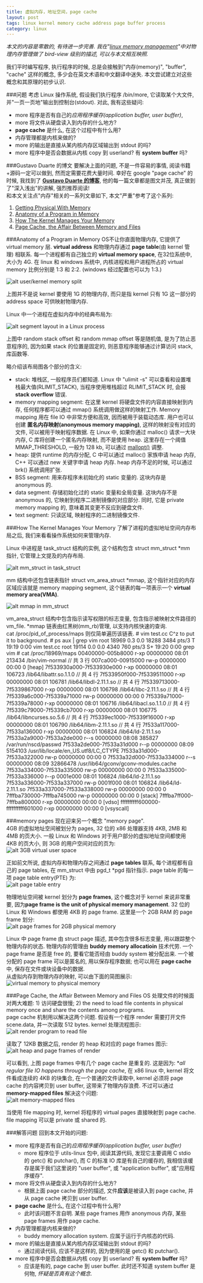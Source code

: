 ```yaml
---
title: 虚拟内存，地址空间，page cache
layout: post
tags: linux kernel memory cache address page buffer process
category: linux
---
```


*本文的内容是零散的, 有待进一步完善. 我在"[linux memory management](http://xanpeng.github.com/2012/05/31/linux-memory-management/)"中对物理内存管理做了 bird-view 级别的描述, 可以与本文相互映照.*

我们平时编写程序, 执行程序的时候, 总是会接触到"内存(memory)", "buffer", "cache" 这样的概念, 多少会在英文术语和中文翻译中迷失. 本文尝试建立对这些概念和其原理的初步认识.

###问题
考虑 Linux 操作系统, 假设我们执行程序 /bin/more, 它读取某个大文件, 并"一页一页地"输出到控制台(stdout). 对此, 我有这些疑问:

* more 程序是否有自己的*应用程序缓存(application buffer, user buffer)*, 
* more 将文件从硬盘读入到内存的什么地方? 
* **page cache** 是什么, 在这个过程中有什么用? 
* 内存管理都是内核来做的? 
* more 的输出是直接从某内核内存区域输出到 stdout 的吗?
* more 程序中是否会数据从内核 copy 到 userland? 有 **system buffer** 吗?

###Gustavo Duarte 的博文
要解决上面的问题, 不是一件容易的事情, 阅读书籍+源码一定可以做到, 然而定需要花费大量时间. 幸好在 google "page cache" 的时候, 我找到了 **[Gustavo Duarte 的博客](http://duartes.org/gustavo/blog/)**, 他的每一篇文章都是图文并茂, 真正做到了"深入浅出"的讲解, 强烈推荐阅读!  
和本文关注点"内存"相关的一系列文章如下, 本文"严重"参考了这个系列:

1. [Getting Physical With Memory](http://duartes.org/gustavo/blog/post/getting-physical-with-memory)
2. [Anatomy of a Program in Memory](http://duartes.org/gustavo/blog/post/anatomy-of-a-program-in-memory)
3. [How The Kernel Manages Your Memory](http://duartes.org/gustavo/blog/post/how-the-kernel-manages-your-memory)
4. [Page Cache, the Affair Between Memory and Files](http://duartes.org/gustavo/blog/post/page-cache-the-affair-between-memory-and-files)

  
###Anatomy of a Program in Memory
OS不让你直面物理内存, 它提供了 virtual memory 层. **virtual address** 和物理内存通过 **page table**(由 kernel 管理) 相联系. 每一个进程都有自己独立的 **virtual memory space**, 在32位系统中, 大小为 4G. 在 linux 和 windows 系统中, 内核进程和用户进程所占的 virtual memory 比例分别是 1:3 和 2:2. (windows 经过配置也可以为 1:3.)

![alt user/kernel memory split](http://static.duartes.org/img/blogPosts/kernelUserMemorySplit.png)

上图并不是说 kernel 要使用 1G 的物理内存, 而只是指 kernel 只有 1G 这一部分的 address space 可供映射物理内存.

Linux 中一个进程在虚拟内存中的经典布局为:

![alt segment layout in a Linux process](http://static.duartes.org/img/blogPosts/linuxFlexibleAddressSpaceLayout.png)

上图中 random stack offset 和 random mmap offset 等是随机值, 是为了防止恶意程序的, 因为如果 stack 的位置是固定的, 则恶意程序能够通过计算访问 stack, 库函数等.

略介绍该布局图各个部分的含义:

* stack: 堆栈区, 一般程序员们都知道. Linux 中 "ulimit -s" 可以查看和设置堆栈最大值(RLIMIT_STACK), 当程序使用堆栈超过 RLIMIT_STACK 时, 会报 **stack overflow** 错误.
* memory mapping segment: 在这里 kernel 将硬盘文件的内容直接映射到内存, 任何程序都可以通过 mmap() 系统调用做这样的映射工作. Memory mapping 用在 file IO 中非常方便和高效, 因而被用于装载动态库. 用户也可以创建 **匿名内存映射(anonymous memory mapping)**, 这样的映射没有对应的文件, 可以被用于映射程序数据. 在 Linux 中, 如果你通过 malloc() 请求一大块内存, C 库将创建一个匿名内存映射, 而不是使用 heap. 这里存在一个阈值 MMAP_THRESHOLD, 一般为 128 kb, 可以通过 [mallopt()](http://www.kernel.org/doc/man-pages/online/pages/man3/undocumented.3.html) 调整.
* heap: 提供 runtime 的内存分配, C 中可以通过 malloc() 家族申请 heap 内存, C++ 可以通过 new 关键字申请 heap 内存. heap 内存不足的时候, 可以通过 brk() 系统调用扩张.
* BSS segment: 用来存程序未初始化的 static 变量的. 这块内存是 anonymous 的.
* data segment: 存储初始化过的 static 变量和全局变量. 这块内存不是 anonymous 的, 它映射到程序二进制镜像的对应部分. 同时, 它是 private memory mapping 的, 意味着其变更不反应到硬盘文件.
* text segment: 只读区域, 映射程序的二进制镜像文件.

###How The Kernel Manages Your Memory
了解了进程的虚拟地址空间内存布局之后, 我们来看看操作系统如何来管理内存.

Linux 中进程是 task_struct 结构的实例, 这个结构包含 struct mm_struct *mm 指针, 它管理上文提及的内存布局.

![alt mm_struct in task_struct](http://static.duartes.org/img/blogPosts/mm_struct.png)

mm 结构中还包含链表指针 struct vm_area_struct *mmap, 这个指针对应的内存区域应该就是 memory mapping segment, 这个链表的每一项表示一个 **virtual memory area(VMA)**.

![alt mmap in mm_struct](http://static.duartes.org/img/blogPosts/memoryDescriptorAndMemoryAreas.png)

vm_area_struct 结构中包含指示读写权限的标志变量, 包含指示被映射文件路径的 vm_file. *mmap 链表由红黑树(mm_rb)管理, 以支持内核快速的查询.  
cat /proc/pid_of_process/maps 则仅简单遍历该链表.
    # vim test.cc
    C^z to put it to background.
    # ps aux | grep vim
    root     18969  0.3  0.0  18288  3484 pts/3    T    19:19   0:00 vim test.cc
    root     19114  0.0  0.0   4340   760 pts/3    S+   19:20   0:00 grep vim
    # cat /proc/18969/maps
    00400000-005b8000 r-xp 00000000 08:01 213434                             /bin/vim-normal            // 共 3 行
    007ca000-00915000 rw-p 00000000 00:00 0                                  [heap]
    7f533930a000-7f533930e000 r-xp 00000000 08:01 106723                     /lib64/libattr.so.1.1.0    // 共 4 行
    7f533950f000-7f5339511000 r-xp 00000000 08:01 106781                     /lib64/libdl-2.11.1.so     // 共 4 行
    7f5339713000-7f5339867000 r-xp 00000000 08:01 106798                     /lib64/libc-2.11.1.so      // 共 4 行
    7f5339a6c000-7f5339a71000 rw-p 00000000 00:00 0 
    7f5339a71000-7f5339a78000 r-xp 00000000 08:01 106716                     /lib64/libacl.so.1.1.0     // 共 4 行
    7f5339c79000-7f5339cb7000 r-xp 00000000 08:01 106775                     /lib64/libncurses.so.5.6   // 共 4 行
    7f5339ec1000-7f5339f16000 r-xp 00000000 08:01 106790                     /lib64/libm-2.11.1.so      // 共 4 行
    7f533a117000-7f533a136000 r-xp 00000000 08:01 106824                     /lib64/ld-2.11.1.so
    7f533a2a9000-7f533a2de000 r--s 00000000 08:08 385827                     /var/run/nscd/passwd
    7f533a2de000-7f533a31d000 r--p 00000000 08:09 5154103                    /usr/lib/locale/en_US.utf8/LC_CTYPE
    7f533a31d000-7f533a322000 rw-p 00000000 00:00 0 
    7f533a32d000-7f533a334000 r--s 00000000 08:09 32866478                   /usr/lib64/gconv/gconv-modules.cache
    7f533a334000-7f533a335000 rw-p 00000000 00:00 0 
    7f533a335000-7f533a336000 r--p 0001e000 08:01 106824                     /lib64/ld-2.11.1.so
    7f533a336000-7f533a337000 rw-p 0001f000 08:01 106824                     /lib64/ld-2.11.1.so
    7f533a337000-7f533a338000 rw-p 00000000 00:00 0 
    7fffba730000-7fffba745000 rw-p 00000000 00:00 0                          [stack]
    7fffba7ff000-7fffba800000 r-xp 00000000 00:00 0                          [vdso]
    ffffffffff600000-ffffffffff601000 r-xp 00000000 00:00 0                  [vsyscall]

###memory pages
现在迎来另一个概念 "memory page".  
4GB 的虚拟地址空间被划分为 pages, 32 位的 x86 处理器支持 4KB, 2MB 和 4MB 的页大小. 一般 Linux 和 Windows 对于用户部分的虚拟地址空间都使用 4KB 的页大小, 则 3GB 的用户空间对应的页为:  
![alt 3GB virtual user space](http://static.duartes.org/img/blogPosts/pagedVirtualSpace.png)

正如前文所说, 虚拟内存和物理内存之间通过 **page tables** 联系, 每个进程都有自己的 page tables, 在 mm_struct 中由 pgd_t *pgd 指针指示. page table 的每一项 page table entry(PTE) 为:  
![alt page table entry](http://static.duartes.org/img/blogPosts/x86PageTableEntry4KB.png)

物理地址空间被 kernel 划分为 **page frames**, 这个概念对于 kernel 来说非常重要, 因为**page frame is the unit of physical memory management**. 32 位的 Linux 和 Windows 都使用 4KB 的 page frame. 这里是一个 2GB RAM 的 page frame 划分:  
![alt page frames for 2GB physical memory](http://static.duartes.org/img/blogPosts/physicalAddressSpace.png)

Linux 中 page frame 由 struct page 描述, 其中包含很多标志变量, 用以跟踪整个物理内存的状态. 物理内存的管理由 **buddy memory allocatioin** 技术代劳. 一个 page frame 是否是 free 的, 要看它能否经由 buddy system 被分配出来.
一个被分配的 page frame 可以是匿名的, 用以保存程序数据; 也可以用在 **page cache** 中, 保存在文件或块设备中的数据.  
从虚拟内存到物理内存的映射, 可以由下面的简图展示:  
![virtual memory to physical memory](http://static.duartes.org/img/blogPosts/heapMapped.png)

###Page Cache, the Affair Between Memory and Files
OS 处理文件的时候面对两大难题: 1) 访问硬盘很慢; 2) the need to load file contents in physical memory once and share the contents among programs.  
page cache 机制用以解决这两个问题. 假设有一个程序 render 需要打开文件 scene.data, 并一次读取 512 bytes. kernel 处理流程图示:  
![alt render program to read file](http://static.duartes.org/img/blogPosts/readFromPageCache.png)

读取了 12KB 数据之后, render 的 heap 和对应的 page frames 图示:  
![alt heap and page frames of render](http://static.duartes.org/img/blogPosts/nonMappedFileRead.png)

可以看到, 上图 page frames 中有几个 page cache 是重复的. 这是因为: **all *regular* file IO happens through the page cache*, 在 x86 linux 中, kernel 将文件看成连续的 4KB 的块集合, 在一个普通的文件读取中, kernel 必须将 page cache 的内容拷贝到 user buffer, 这带来了物理内存浪费. 不过可以通过 **memory-mapped files** 解决这个问题:  
![alt memory-mapped files](http://static.duartes.org/img/blogPosts/mappedFileRead.png)

当使用 file mapping 时, kernel 将程序的 virtual pages 直接映射到 page cache. file mapping 可以是 private 或 shared 的.

###解答问题
回到本文开始的问题:

* more 程序是否有自己的*应用程序缓存(application buffer, user buffer)*
    * more 程序位于 utils-linux 包中, 阅读其源代码, 发现它主要调用 C stdio 的 getc() 和 putchar(), 而 C 的标准 IO 库是有自己的缓存的, 我相信该缓存是属于我们这里说的 "user buffer", 或 "application buffer", 或"应用程序缓存".
* more 将文件从硬盘读入到内存的什么地方? 
    * 根据上面 page cache 部分的描述, 文件**应该**是被读入到 page cache, 并从 page cache 拷贝到 user buffer.
* **page cache** 是什么, 在这个过程中有什么用? 
    * 此时该问题不言自明. 某些 page frames 用作 anonymous 内存, 某些 page frames 用作 page cache.
* 内存管理都是内核来做的? 
    * buddy memory allocation system. 应属于运行于内核态的代码.
* more 的输出是直接从某内核内存区域输出到 stdout 的吗?
    * 通过阅读代码, 应该不是这样的, 因为使用的是 getc() 和 putchar().
* more 程序中是否会数据从内核 copy 到 userland? 有 **system buffer** 吗?
    * 应该是有的, page cache 到 user buffer. 此时还不知道 system buffer 是何物, *怀疑是否真有这个概念*.

[book]: http://tldp.org/LDP/sag/sag.pdf "The Linux System Administrator's Guide, Memory Management"

